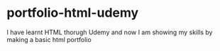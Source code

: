 # portfolio-html-udemy
I have learnt HTML thorugh Udemy and now I am showing my skills by making a basic html portfolio
